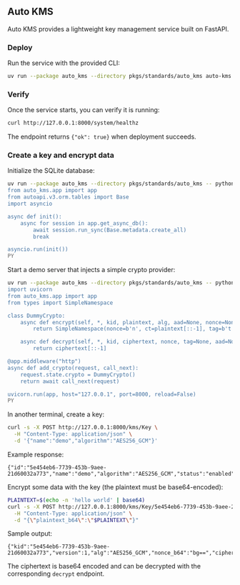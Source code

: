 ## Auto KMS

Auto KMS provides a lightweight key management service built on FastAPI. 

### Deploy

Run the service with the provided CLI:

```bash
uv run --package auto_kms --directory pkgs/standards/auto_kms auto-kms --host 127.0.0.1 --port 8000 --no-reload
```

### Verify

Once the service starts, you can verify it is running:

```bash
curl http://127.0.0.1:8000/system/healthz
```

The endpoint returns `{"ok": true}` when deployment succeeds.

### Create a key and encrypt data

Initialize the SQLite database:

```bash
uv run --package auto_kms --directory pkgs/standards/auto_kms -- python - <<'PY'
from auto_kms.app import app
from autoapi.v3.orm.tables import Base
import asyncio

async def init():
    async for session in app.get_async_db():
        await session.run_sync(Base.metadata.create_all)
        break

asyncio.run(init())
PY
```

Start a demo server that injects a simple crypto provider:

```bash
uv run --package auto_kms --directory pkgs/standards/auto_kms -- python - <<'PY'
import uvicorn
from auto_kms.app import app
from types import SimpleNamespace

class DummyCrypto:
    async def encrypt(self, *, kid, plaintext, alg, aad=None, nonce=None):
        return SimpleNamespace(nonce=b'n', ct=plaintext[::-1], tag=b't', version=1, alg=alg)

    async def decrypt(self, *, kid, ciphertext, nonce, tag=None, aad=None, alg=None):
        return ciphertext[::-1]

@app.middleware("http")
async def add_crypto(request, call_next):
    request.state.crypto = DummyCrypto()
    return await call_next(request)

uvicorn.run(app, host="127.0.0.1", port=8000, reload=False)
PY
```

In another terminal, create a key:

```bash
curl -s -X POST http://127.0.0.1:8000/kms/Key \
  -H "Content-Type: application/json" \
  -d '{"name":"demo","algorithm":"AES256_GCM"}'
```

Example response:

```
{"id":"5e454eb6-7739-453b-9aee-21d60032a773","name":"demo","algorithm":"AES256_GCM","status":"enabled","primary_version":1}
```

Encrypt some data with the key (the plaintext must be base64-encoded):

```bash
PLAINTEXT=$(echo -n 'hello world' | base64)
curl -s -X POST http://127.0.0.1:8000/kms/Key/5e454eb6-7739-453b-9aee-21d60032a773/encrypt \
  -H "Content-Type: application/json" \
  -d "{\"plaintext_b64\":\"$PLAINTEXT\"}"
```

Sample output:

```
{"kid":"5e454eb6-7739-453b-9aee-21d60032a773","version":1,"alg":"AES256_GCM","nonce_b64":"bg==","ciphertext_b64":"ZGxyb3cgb2xsZWg=","tag_b64":"dA=="}
```

The ciphertext is base64 encoded and can be decrypted with the corresponding `decrypt` endpoint.

